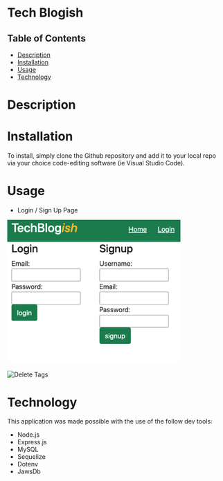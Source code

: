 # Tech Blogish

## Table of Contents
- [Description](#description)
- [Installation](#installation)
- [Usage](#usage)
- [Technology](#technology)


# Description





# Installation
To install, simply clone the Github repository and add it to your local repo via your choice code-editing software (ie Visual Studio Code).




# Usage



* Login / Sign Up Page
<img src="public/images/login.png" width="400">


![Delete Tags](./assets/gifs/##.gif)

# Technology
This application was made possible with the use of the follow dev tools:
* Node.js
* Express.js
* MySQL
* Sequelize
* Dotenv
* JawsDb
